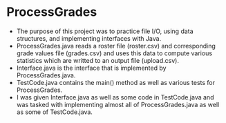 # ProcessGrades

- The purpose of this project was to practice file I/O, using data structures, and implementing interfaces with Java.
- ProcessGrades.java reads a roster file (roster.csv) and corresponding grade values file (grades.csv) and uses this data to compute various statistics which are writted to an output file (upload.csv).
- Interface.java is the interface that is implemented by ProcessGrades.java.
- TestCode.java contains the main() method as well as various tests for ProcessGrades.
- I was given Interface.java as well as some code in TestCode.java and was tasked with implementing almost all of ProcessGrades.java as well as some of TestCode.java.